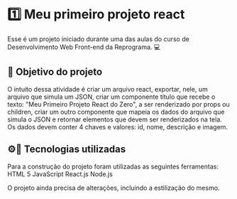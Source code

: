 # 1️⃣ Meu primeiro projeto react

Esse é um projeto iniciado durante uma das aulas do curso de Desenvolvimento Web Front-end da Reprograma. 💻

## 🎯 Objetivo do projeto

O intuito dessa atividade é criar um arquivo react, exportar, nele, um arquivo que simula um JSON, criar um componente título que recebe o texto: "Meu Primeiro Projeto React do Zero", a ser renderizado por props ou children, criar um outro componente que mapeia os dados do arquivo que simula o JSON e retornar elementos que devem ser renderizados na tela. Os dados devem conter 4 chaves e valores: id, nome, descrição e imagem.

## ⚙📲 Tecnologias utilizadas 

Para a construção do projeto foram utilizadas as seguintes ferramentas: 
HTML 5
JavaScript
React.js
Node.js

O projeto ainda precisa de alterações, incluindo a estilização do mesmo.

